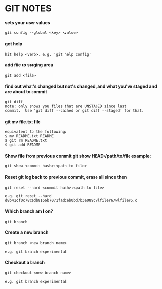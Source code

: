 GIT NOTES
=========

#### sets your user values
    git config --global <key> <value>

#### get help
    hit help <verb>, e.g. 'git help config'

#### add file to staging area
    git add <file>
    
#### find out what's changed but not's changed, and what you've staged and are about to commit
    git diff
    note: only shows you files that are UNSTAGED since last
    commit.  Use 'git diff --cached or git diff --staged' for that.

#### git mv file.txt file
    equivalent to the following:
    $ mv README.txt README
    $ git rm README.txt
    $ git add README
    
#### Show file from previous commit git show HEAD:/path/to/file example:
    git show <commit hash>:<path to file>

#### Reset git log back to previous commit, erase all since then 
    git reset --hard <commit hash>:<path to file> 
  
    e.g. git reset --hard d8b41cf0c78cedb8166b7071fadceb0bd7b3e089:wlfiler6/wlfiler6.c

#### Which branch am I on? 
    git branch

#### Create a new branch 
    git branch <new branch name>
  
    e.g. git branch experimental

#### Checkout a branch 
    git checkout <new branch name>
  
    e.g. git branch experimental
